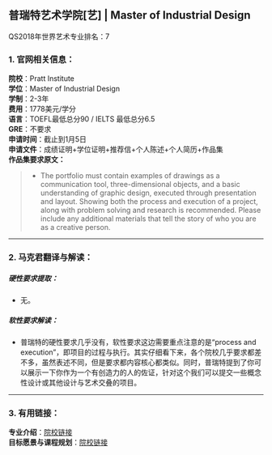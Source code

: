 ## 普瑞特艺术学院[艺] | Master of Industrial Design

QS2018年世界艺术专业排名：7  

### 1. 官网相关信息：

**院校**：Pratt Institute  
**学位**：Master of Industrial Design  
**学制**：2-3年  
**费用**：1778美元/学分  
**语言**：TOEFL最低总分90 / IELTS 最低总分6.5  
**GRE**：不要求    
**申请时间**：截止到1月5日  
**申请文件**：成绩证明+学位证明+推荐信+个人陈述+个人简历+作品集  
**作品集要求原文：**   

> - The portfolio must contain examples of drawings as a communication tool, three-dimensional objects, and a basic understanding of graphic design, executed through presentation and layout. Showing both the process and execution of a project, along with problem solving and research is recommended. Please include any additional materials that tell the story of who you are as a creative person.  

---


### 2. 马克君翻译与解读：

##### 硬性要求提取：
- 无。

##### 软性要求解读：
- 普瑞特的硬性要求几乎没有，软性要求这边需要重点注意的是“process and execution”，即项目的过程与执行。其实仔细看下来，各个院校几乎要求都差不多，虽然表述不同，但是要求都内容核心都类似。同时，普瑞特提到了你可以展示一下你作为一个有创造力的人的佐证，针对这个我们可以提交一些概念性设计或其他设计与艺术交叠的项目。


---


### 3. 有用链接：

**专业介绍**：[院校链接](https://www.pratt.edu/academics/school-of-design/graduate-school-of-design/industrial-design-grad/)  
**目标愿景与课程规划**：[院校链接](https://www.pratt.edu/academics/school-of-design/graduate-school-of-design/industrial-design-grad/industrial-design-mid/)  
